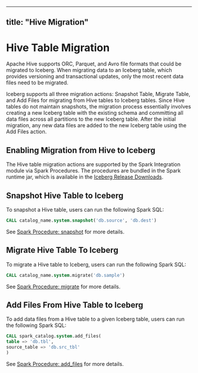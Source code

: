 ---

title: "Hive Migration"
-----------------------

<!--
- Licensed to the Apache Software Foundation (ASF) under one or more
- contributor license agreements.  See the NOTICE file distributed with
- this work for additional information regarding copyright ownership.
- The ASF licenses this file to You under the Apache License, Version 2.0
- (the "License"); you may not use this file except in compliance with
- the License.  You may obtain a copy of the License at
-
-   http://www.apache.org/licenses/LICENSE-2.0
-
- Unless required by applicable law or agreed to in writing, software
- distributed under the License is distributed on an "AS IS" BASIS,
- WITHOUT WARRANTIES OR CONDITIONS OF ANY KIND, either express or implied.
- See the License for the specific language governing permissions and
- limitations under the License.
-->

# Hive Table Migration

Apache Hive supports ORC, Parquet, and Avro file formats that could be migrated to Iceberg.
When migrating data to an Iceberg table, which provides versioning and transactional updates, only the most recent data files need to be migrated.

Iceberg supports all three migration actions: Snapshot Table, Migrate Table, and Add Files for migrating from Hive tables to Iceberg tables. Since Hive tables do not maintain snapshots,
the migration process essentially involves creating a new Iceberg table with the existing schema and committing all data files across all partitions to the new Iceberg table.
After the initial migration, any new data files are added to the new Iceberg table using the Add Files action.

## Enabling Migration from Hive to Iceberg

The Hive table migration actions are supported by the Spark Integration module via Spark Procedures.
The procedures are bundled in the Spark runtime jar, which is available in the [Iceberg Release Downloads](../../releases.md#downloads).

## Snapshot Hive Table to Iceberg

To snapshot a Hive table, users can run the following Spark SQL:

```sql
CALL catalog_name.system.snapshot('db.source', 'db.dest')
```

See [Spark Procedure: snapshot](spark-procedures.md#snapshot) for more details.

## Migrate Hive Table To Iceberg

To migrate a Hive table to Iceberg, users can run the following Spark SQL:

```sql
CALL catalog_name.system.migrate('db.sample')
```

See [Spark Procedure: migrate](spark-procedures.md#migrate) for more details.

## Add Files From Hive Table to Iceberg

To add data files from a Hive table to a given Iceberg table, users can run the following Spark SQL:

```sql
CALL spark_catalog.system.add_files(
table => 'db.tbl',
source_table => 'db.src_tbl'
)
```

See [Spark Procedure: add_files](spark-procedures.md#add_files) for more details.
